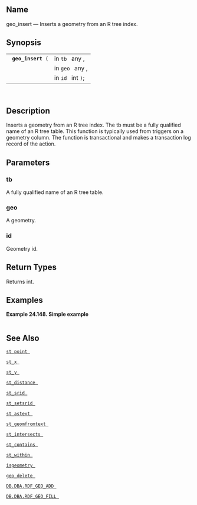 <div>

<div>

</div>

<div>

## Name

geo_insert — Inserts a geometry from an R tree index.

</div>

<div>

## Synopsis

<div>

|                         |                   |
|-------------------------|-------------------|
| ` `**`geo_insert`**` (` | in `tb ` any ,    |
|                         | in `geo ` any ,   |
|                         | in `id ` int `)`; |

<div>

 

</div>

</div>

</div>

<div>

## Description

Inserts a geometry from an R tree index. The tb must be a fully
qualified name of an R tree table. This function is typically used from
triggers on a geometry column. The function is transactional and makes a
transaction log record of the action.

</div>

<div>

## Parameters

<div>

### tb

A fully qualified name of an R tree table.

</div>

<div>

### geo

A geometry.

</div>

<div>

### id

Geometry id.

</div>

</div>

<div>

## Return Types

Returns int.

</div>

<div>

## Examples

<div>

**Example 24.148. Simple example**

<div>

``` programlisting
```

</div>

</div>

  

</div>

<div>

## See Also

<a href="fn_st_point.html" class="link" title="st_point"><code
class="function">st_point </code></a>

<a href="fn_st_x.html" class="link" title="st_x"><code
class="function">st_x </code></a>

<a href="fn_st_y.html" class="link" title="st_y"><code
class="function">st_y </code></a>

<a href="fn_st_distance.html" class="link" title="st_distance"><code
class="function">st_distance </code></a>

<a href="fn_st_srid.html" class="link" title="ST_SRID"><code
class="function">st_srid </code></a>

<a href="fn_st_setsrid.html" class="link" title="ST_SetSRID"><code
class="function">st_setsrid </code></a>

<a href="fn_st_astext.html" class="link" title="st_astext"><code
class="function">st_astext </code></a>

<a href="fn_st_geomfromtext.html" class="link"
title="st_geomfromtext"><code
class="function">st_geomfromtext </code></a>

<a href="fn_st_intersects.html" class="link" title="st_intersects"><code
class="function">st_intersects </code></a>

<a href="fn_st_contains.html" class="link" title="st_contains"><code
class="function">st_contains </code></a>

<a href="fn_st_within.html" class="link" title="st_within"><code
class="function">st_within </code></a>

<a href="fn_isgeometry.html" class="link" title="isgeometry"><code
class="function">isgeometry </code></a>

<a href="fn_geo_delete.html" class="link" title="geo_delete"><code
class="function">geo_delete </code></a>

<a href="fn_rdf_geo_add.html" class="link"
title="DB.DBA.RDF_GEO_ADD"><code
class="function">DB.DBA.RDF_GEO_ADD </code></a>

<a href="fn_rdf_geo_fill.html" class="link"
title="DB.DBA.RDF_GEO_FILL"><code
class="function">DB.DBA.RDF_GEO_FILL </code></a>

</div>

</div>
